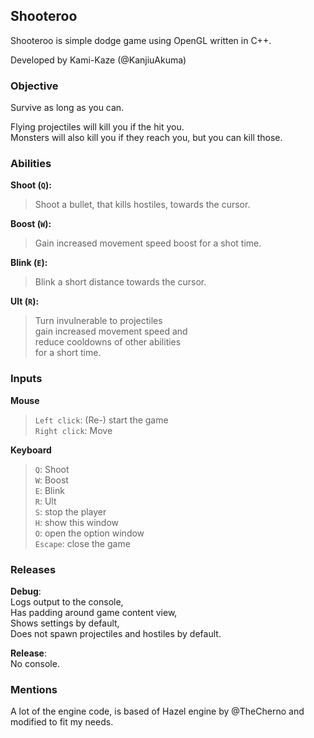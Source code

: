 Shooteroo
---

Shooteroo is simple dodge game using OpenGL written in C++.

Developed by Kami-Kaze (@KanjiuAkuma)

### Objective
Survive as long as you can.

Flying projectiles will kill you if the hit you.  
Monsters will also kill you if they reach you, but you can kill those.


### Abilities
**Shoot (`Q`):**
> Shoot a bullet, that kills hostiles, towards the cursor.

**Boost (`W`):**
> Gain increased movement speed boost for a shot time.

**Blink (`E`):**
> Blink a short distance towards the cursor.

**Ult (`R`):**
> Turn invulnerable to projectiles  
> gain increased movement speed and  
> reduce cooldowns of other abilities  
> for a short time.

### Inputs
__Mouse__
>   `Left click`: (Re-) start the game  
>   `Right click`: Move

__Keyboard__
>   `Q`: Shoot  
>   `W`: Boost  
>   `E`: Blink  
>   `R`: Ult  
>   `S`: stop the player  
>   `H`: show this window  
>   `O`: open the option window  
>   `Escape`: close the game


###  Releases
__Debug__:  
Logs output to the console,   
Has padding around game content view,  
Shows settings by default,  
Does not spawn projectiles and hostiles by default.  

__Release__:  
No console.

### Mentions
A lot of the engine code, is based of Hazel engine by @TheCherno and modified to fit my needs.
